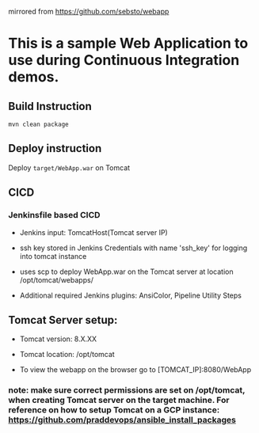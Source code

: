 mirrored from https://github.com/sebsto/webapp

# This is a sample Web Application to use during Continuous Integration demos.

## Build Instruction

```
mvn clean package
```

## Deploy instruction

Deploy ```target/WebApp.war``` on Tomcat
 
## CICD
 
### Jenkinsfile based CICD

* Jenkins input: TomcatHost(Tomcat server IP)

* ssh key stored in Jenkins Credentials with name 'ssh_key' for logging into tomcat instance

* uses scp to deploy WebApp.war on the Tomcat server at location /opt/tomcat/webapps/

* Additional required Jenkins plugins: AnsiColor, Pipeline Utility Steps

## Tomcat Server setup:

* Tomcat version: 8.X.XX

* Tomcat location: /opt/tomcat

* To view the webapp on the browser go to [TOMCAT_IP]:8080/WebApp

### note: make sure correct permissions are set on /opt/tomcat, when creating Tomcat server on the target machine. For reference on how to setup Tomcat on a GCP instance: https://github.com/praddevops/ansible_install_packages 
